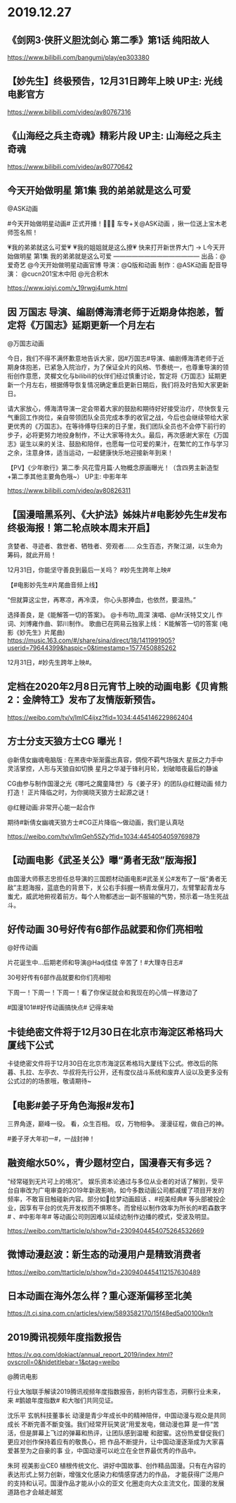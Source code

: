 # 2019.12.27

##  《剑网3·侠肝义胆沈剑心 第二季》第1话 纯阳故人

https://www.bilibili.com/bangumi/play/ep303380


## 【妙先生】终极预告，12月31日跨年上映 UP主: 光线电影官方

https://www.bilibili.com/video/av80767316


##  《山海经之兵主奇魂》精彩片段 UP主: 山海经之兵主奇魂

https://www.bilibili.com/video/av80770642



## 今天开始做明星 第1集 我的弟弟就是这么可爱

@ASK动画                            

#今天开始做明星动画# 正式开播！👏👏👏
车专+关@ASK动画 ，揪一位送上宝木老师签名照！

💗我的弟弟就这么可爱💗
💗我的姐姐就是这么撩💗
快来打开新世界大门 → L今天开始做明星 第1集 我的弟弟就是这么可爱
——————————————
出品：@爱奇艺 @今天开始做明星动画官博
导演：@Q版和动画
制作：@ASK动画
配音导演： @cucn201宝木中阳 @光合积木

https://www.iqiyi.com/v_19rwgj4umk.html


## 因 万国志 导演、编剧傅海清老师于近期身体抱恙，暂定将《万国志》延期更新一个月左右

@万国志动画   

今日，我们不得不满怀歉意地告诉大家，因#万国志#导演、编剧傅海清老师于近期身体抱恙，已紧急入院治疗，为了保证全片的风格、节奏统一，也尊重导演的领衔创作意愿，灵樨文化与bilibili的伙伴们经过慎重讨论，暂定将《万国志》延期更新一个月左右，根据傅导恢复情况确定重启更新日期后，我们将及时告知大家更新日。

请大家放心，傅海清导演一定会带着大家的鼓励和期待好好接受治疗，尽快恢复元气重回工作岗位，亲自带领团队全员完成本季的收官之战，今后也会继续带给大家更优秀的《万国志》。在等待傅导归来的日子里，我们团队全员也不会停下前行的步子，必将更努力地投身制作，不让大家等待太久。最后，再次感谢大家在《万国志》诞生以来的关注、鼓励和陪伴，也愿每一位可爱的果汁，在繁忙的工作与学习之余，注意身体，适当运动，一起健康快乐地迎接新年到来！


   【PV】《少年歌行》第二季·风花雪月篇·人物概念原画曝光！（含四男主新造型+第二季其他主要角色哦~） UP主: 中影年年

https://www.bilibili.com/video/av80826311


## 【国漫暗黑系列、《大护法》姊妹片#电影妙先生#发布终极海报！第二轮点映本周末开启】

贪婪者、寻迹者、救世者、牺牲者、旁观者……
众生百态，齐聚江湖，以生命为筹码，就此开局！

12月31日，你能坚守善良到最后一关吗？
#妙先生跨年上映#


【#电影妙先生#片尾曲音频上线】

“但就算这尘世，再寒凉，再冷漠，
你心头那捧血，也依然，要温热。”

选择善良，是《能解答一切的答案》。
@卡布叻_周深 演唱、@Mr沃特艾文儿 作词、刘博雍作曲、郭川制作。
歌曲已在网易云独家上线：
K能解答一切的答案 (电影《妙先生》片尾曲)
 https://music.163.com/#/share/sina/direct/18/1411991905?userid=79644399&haspic=0&timestamp=1577450885262

12月31日，#妙先生跨年上映#。



## 定档在2020年2月8日元宵节上映的动画电影《贝肯熊2：金牌特工》发布了友情版新预告。

https://weibo.com/tv/v/ImIC4ijxz?fid=1034:4454146229862404


                              
## 方士分支天狼方士CG 曝光！   

@新倩女幽魂电脑版 :
在黑夜中渐渐露出真容，倜傥不羁气场强大
星辰之力手中灵活掌控，人形与天狼自如切换
星月之华凝于锋利月轮，划破暗夜最后的静谧

CG由参与制作国漫之光《哪吒之魔童降世》与《姜子牙》的团队@红鲤动画 倾力打造！
正片降临之时，为你揭晓天狼方士起源之谜！

@红鲤动画:非常开心能一起合作

  期待#新倩女幽魂天狼方士#CG正片降临～做动画，我们是认真哒    

https://weibo.com/tv/v/ImGeh5SZy?fid=1034:4454054059769879 


## 【动画电影《武圣关公》曝“勇者无敌”版海报】

由国漫大师蔡志忠担任总导演的三国题材动画电影#武圣关公#发布了一版“勇者无敌”主题海报，蓝底色的背景下，关公右手斜握一柄青龙偃月刀，左臂擎起青龙与蚩尤，威武地俯视着前方。每个人物都透出一副不服输的气势，预示着一场生死战斗。        







## 好传动画    30号好传有6部作品就要和你们亮相啦

@好传动画                            

片花诞生中...后期老师和导演@Hadj佳佳 辛苦了！#大理寺日志#

30号好传有6部作品就要和你们亮相啦

下周一！下周一！下周一！看了你保证就会和我现在的心情一样激动了

#国漫101##好传动画搞快点#
记得来呦 





## 卡徒绝密文件将于12月30日在北京市海淀区希格玛大厦线下公式

卡徒绝密文件将于12月30日在北京市海淀区希格玛大厦线下公式。修改后的陈暮、扎拉、左亭衣、华叔将先行公开，还有度仪战斗系统和废弃人设以及更多没有公式过的的场景哦，敬请期待~       

          
## 【电影#姜子牙角色海报#发布】

三界角逐，巅峰一役。
看，众生百相。
叹，万物相争。
漫漫征程，做自己的神。

#姜子牙大年初一#，一战封神！







## 融资缩水50%，青少题材空白，国漫春天有多远？

“经常碰到无片可上的境况”。 娱乐资本论通过与多位从业者的对话了解到，受平台自审改为广电审查的2019年新政影响，如今多数动画公司都减缓了项目开发的频率，不敢盲目触碰新内容。部分如绘梦动画超话 、#视美经典# 等头部被投企业，因享有平台的优先开发权而不惧寒冬。而曾经以制作效率为所长的#若森数字# 、#中影年年# 等动画公司则因难以延续边制作边播的模式，受波及明显。

https://weibo.com/ttarticle/p/show?id=2309404454075264532669
## 微博动漫赵波：新生态的动漫用户是精致消费者

https://weibo.com/ttarticle/p/show?id=2309404454112157630489
## 日本动画在海外怎么样？重心逐渐偏移至北美

https://t.cj.sina.com.cn/articles/view/5893582170/15f48ed5a00100kn1t
## 2019腾讯视频年度指数报告

https://v.qq.com/dokiact/annual_report_2019/index.html?ovscroll=0&hidetitlebar=1&ptag=weibo


 
 

@腾讯电影                            

行业大咖联手解读2019腾讯视频年度指数报告，剖析内容生态，洞察行业未来，来 #鹅娘年度指数# 和大咖们共同见证。

沈乐平
玄帆科技董事长
动漫是青少年成长中的精神陪伴，中国动漫与观众是共同成长
不断完善不斷变强。我们经常开玩笑说“用爱发电，做动漫也算
是一件“苦活，但是屏幕上飞过的弹幕和热评，让团队感到温暧
和甜蜜。这份热爱督促我们更应对创作保持着应有的敬畏心，把
作品不断提升，让中国动漫逐渐成为大家喜爱甚至为之自豪的事
业，中国动漫可以屹立在全世界最优秀的作品中。

朱珂
视美影业CE0
植根传统文化、讲好中国故事、创作精品国漫。只有在內容的
表达形式上努力创新，增强文化感染力和情感穿透力的作品，
才能获得广泛用户的支持和认可。国漫作品才能从小众的亚文
化圈走向大众主流文化，国漫的发展道路也才会越走越宽
